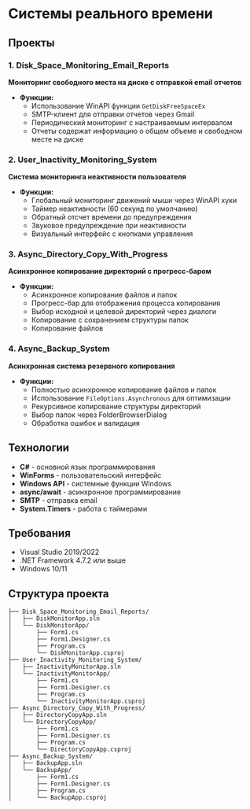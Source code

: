 # Системы реального времени

## Проекты

### 1. Disk_Space_Monitoring_Email_Reports
**Мониторинг свободного места на диске с отправкой email отчетов**

- **Функции:**
  - Использование WinAPI функции `GetDiskFreeSpaceEx`
  - SMTP-клиент для отправки отчетов через Gmail
  - Периодический мониторинг с настраиваемым интервалом
  - Отчеты содержат информацию о общем объеме и свободном месте на диске

### 2. User_Inactivity_Monitoring_System
**Система мониторинга неактивности пользователя**

- **Функции:**
  - Глобальный мониторинг движений мыши через WinAPI хуки
  - Таймер неактивности (60 секунд по умолчанию)
  - Обратный отсчет времени до предупреждения
  - Звуковое предупреждение при неактивности
  - Визуальный интерфейс с кнопками управления

### 3. Async_Directory_Copy_With_Progress
**Асинхронное копирование директорий с прогресс-баром**

- **Функции:**
  - Асинхронное копирование файлов и папок
  - Прогресс-бар для отображения процесса копирования
  - Выбор исходной и целевой директорий через диалоги
  - Копирование с сохранением структуры папок
  - Копирование файлов

### 4. Async_Backup_System
**Асинхронная система резервного копирования**

- **Функции:**
  - Полностью асинхронное копирование файлов и папок
  - Использование `FileOptions.Asynchronous` для оптимизации
  - Рекурсивное копирование структуры директорий
  - Выбор папок через FolderBrowserDialog
  - Обработка ошибок и валидация

## Технологии

- **C#** - основной язык программирования
- **WinForms** - пользовательский интерфейс
- **Windows API** - системные функции Windows
- **async/await** - асинхронное программирование
- **SMTP** - отправка email
- **System.Timers** - работа с таймерами

## Требования

- Visual Studio 2019/2022
- .NET Framework 4.7.2 или выше
- Windows 10/11

## Структура проекта

```
├── Disk_Space_Monitoring_Email_Reports/
│   ├── DiskMonitorApp.sln
│   └── DiskMonitorApp/
│       ├── Form1.cs
│       ├── Form1.Designer.cs
│       ├── Program.cs
│       └── DiskMonitorApp.csproj
├── User_Inactivity_Monitoring_System/
│   ├── InactivityMonitorApp.sln
│   └── InactivityMonitorApp/
│       ├── Form1.cs
│       ├── Form1.Designer.cs
│       ├── Program.cs
│       └── InactivityMonitorApp.csproj
├── Async_Directory_Copy_With_Progress/
│   ├── DirectoryCopyApp.sln
│   └── DirectoryCopyApp/
│       ├── Form1.cs
│       ├── Form1.Designer.cs
│       ├── Program.cs
│       └── DirectoryCopyApp.csproj
├── Async_Backup_System/
│   ├── BackupApp.sln
│   └── BackupApp/
│       ├── Form1.cs
│       ├── Form1.Designer.cs
│       ├── Program.cs
│       └── BackupApp.csproj
```
